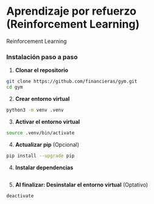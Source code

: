 # Aprendizaje por refuerzo (Reinforcement Learning)
Reinforcement Learning

### Instalación paso a paso

1. **Clonar el repositorio**
```bash
git clone https://github.com/financieras/gym.git
cd gym
```

2. **Crear entorno virtual**
```bash
python3 -m venv .venv
```

3. **Activar el entorno virtual**
```bash
source .venv/bin/activate
```

4. **Actualizar pip** (Opcional)
```bash
pip install --upgrade pip
```

4. **Instalar dependencias**
```bash
```

5. **Al finalizar: Desinstalar el entorno virtual** (Optativo)

```bash
deactivate
```